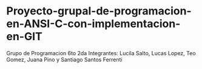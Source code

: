 # Proyecto-grupal-de-programacion-en-ANSI-C-con-implementacion-en-GIT

Grupo de Programacion 6to 2da
Integrantes:
Lucila Salto,
Lucas Lopez,
Teo Gomez,
Juana Pino y
Santiago Santos Ferrenti
